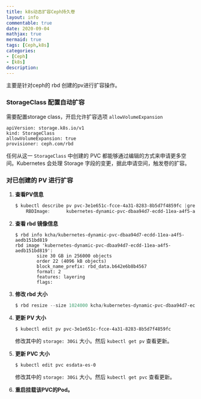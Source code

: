 ```yaml
---
title: k8s动态扩容Ceph持久卷 
layout: info
commentable: true
date: 2020-09-04
mathjax: true
mermaid: true
tags: [Ceph,k8s]
categories: 
- [Ceph]
- [k8s]
description: 
---
```


主要是针对ceph的 rbd 创建的pv进行扩容操作。

### StorageClass 配置自动扩容

需要配置storage class，开启允许扩容选项 `allowVolumeExpansion`

```
apiVersion: storage.k8s.io/v1
kind: StorageClass
allowVolumeExpansion: true
provisioner: ceph.com/rbd
```

任何从这一 `StorageClass` 中创建的 PVC 都能够通过编辑的方式来申请更多空间。Kubernetes 会处理 Storage 字段的变更，据此申请空间，触发卷的扩容。

<!--more-->

### 对已创建的 PV 进行扩容

1. **查看PV信息**

   ```powershell
   $ kubectl describe pv pvc-3e1e651c-fcce-4a31-8283-8b5d7f4859fc |grep Image
       RBDImage:      kubernetes-dynamic-pvc-dbaa94d7-ecdd-11ea-a4f5-aedb151bd819
   ```

2. **查看 rbd 镜像信息**

   ```shell
   $ rbd info kcha/kubernetes-dynamic-pvc-dbaa94d7-ecdd-11ea-a4f5-aedb151bd819
   rbd image 'kubernetes-dynamic-pvc-dbaa94d7-ecdd-11ea-a4f5-aedb151bd819':
           size 30 GB in 256000 objects
           order 22 (4096 kB objects)
           block_name_prefix: rbd_data.b642e6b8b4567
           format: 2
           features: layering
           flags:
   ```

3. **修改 rbd 大小**

   ```powershell
   $ rbd resize --size 1024000 kcha/kubernetes-dynamic-pvc-dbaa94d7-ecdd-11ea-a4f5-aedb151bd819
   ```

4. **更新 PV 大小**

   ```
   $ kubectl edit pv pvc-3e1e651c-fcce-4a31-8283-8b5d7f4859fc
   ```
   修改其中的 `storage: 30Gi` 大小。然后 `kubectl get pv` 查看更新。

5. **更新 PVC 大小**

   ```powershell
   $ kubectl edit pvc esdata-es-0
   ```

   修改其中的 `storage: 30Gi` 大小。然后 `kubectl get pvc` 查看更新。
   
6. **重启挂载该PVC的Pod。**

### 